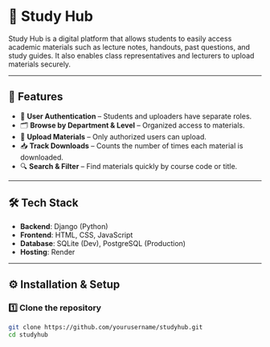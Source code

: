 # 🧠 Study Hub

Study Hub is a digital platform that allows students to easily access academic materials such as lecture notes, handouts, past questions, and study guides. It also enables class representatives and lecturers to upload materials securely.

---

## 🚀 Features
- 🔐 **User Authentication** – Students and uploaders have separate roles.
- 🗂️ **Browse by Department & Level** – Organized access to materials.
- 📂 **Upload Materials** – Only authorized users can upload.
- 📥 **Track Downloads** – Counts the number of times each material is downloaded.
- 🔍 **Search & Filter** – Find materials quickly by course code or title.

---

## 🛠️ Tech Stack
- **Backend**: Django (Python)
- **Frontend**: HTML, CSS, JavaScript
- **Database**: SQLite (Dev), PostgreSQL (Production)
- **Hosting**: Render

---

## ⚙️ Installation & Setup

### 1️⃣ Clone the repository
```bash
git clone https://github.com/yourusername/studyhub.git
cd studyhub
